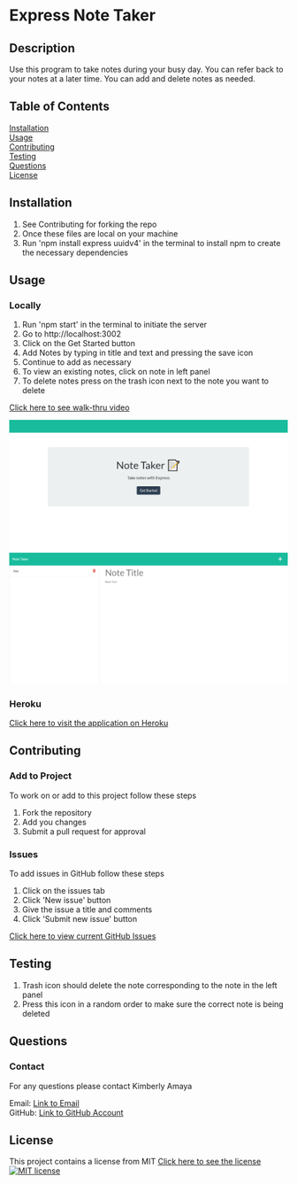 # Express Note Taker
 
  ## Description
  Use this program to take notes during your busy day. You can refer back to your notes at a later time. You can add and delete notes as needed.  

  ## Table of Contents
  [Installation](#Installation)  
  [Usage](#Usage)  
  [Contributing](#Contributing)   
  [Testing](#Testing)  
  [Questions](#Questions)  
  [License](#License) 
  
  ## Installation
  1. See Contributing for forking the repo
  2. Once these files are local on your machine
  3. Run 'npm install express uuidv4' in the terminal to install npm to create the necessary dependencies
  
  ## Usage

  ### Locally
  1. Run 'npm start' in the terminal to initiate the server
  2. Go to http://localhost:3002 
  3. Click on the Get Started button
  4. Add Notes by typing in title and text and pressing the save icon
  5. Continue to add as necessary
  6. To view an existing notes, click on note in left panel
  7. To delete notes press on the trash icon next to the note you want to delete

  [Click here to see walk-thru video](website-to-walk-throug-video)

  ![landing-page.html](public/assets/images/landingpage.png)
  ![notes-page.html](public/assets/images/notespage.png)

  ### Heroku
  [Click here to visit the application on Heroku](https://express-note-taker-99.herokuapp.com)

  ## Contributing  
  
  ### Add to Project  
  To work on or add to this project follow these steps  
  1. Fork the repository  
  2. Add you changes  
  3. Submit a pull request for approval  
  
  ### Issues
  To add issues in GitHub follow these steps
  1. Click on the issues tab
  2. Click 'New issue' button
  3. Give the issue a title and comments
  4. Click 'Submit new issue' button

  [Click here to view current GitHub Issues](https://github.com/kimberlyamaya/express-note-taker/issues)   

  ## Testing

  1. Trash icon should delete the note corresponding to the note in the left panel
  2. Press this icon in a random order to make sure the correct note is being deleted

  ## Questions

  ### Contact
  For any questions please contact Kimberly Amaya 
  
  Email: [Link to Email](mailto:kimberly_kimbell@yahoo.com)  
  GitHub: [Link to GitHub Account](https://github.com/kimberlyamaya)  
  
  ## License
  This project contains a license from MIT 
  [Click here to see the license](license.txt)
  [![MIT license](https://img.shields.io/badge/License-MIT-blue.svg)](https://lbesson.mit-license.org/) 